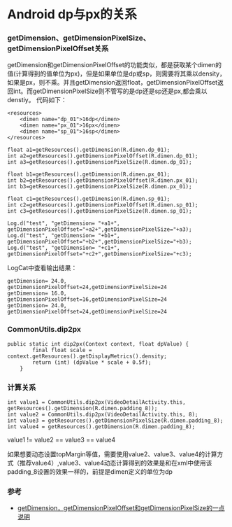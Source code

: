 # Android dp与px的关系

### getDimension、getDimensionPixelSize、getDimensionPixelOffset关系
getDimension和getDimensionPixelOffset的功能类似，都是获取某个dimen的值(计算得到的值单位为px)，但是如果单位是dp或sp，则需要将其乘以density，如果是px，则不乘。并且getDimension返回float，getDimensionPixelOffset返回int。而getDimensionPixelSize则不管写的是dp还是sp还是px,都会乘以denstiy。
代码如下：

```
<resources>  
    <dimen name="dp_01">16dp</dimen>  
    <dimen name="px_01">16px</dimen>  
    <dimen name="sp_01">16sp</dimen>  
</resources> 
```
```
float a1=getResources().getDimension(R.dimen.dp_01);    
int a2=getResources().getDimensionPixelOffset(R.dimen.dp_01);    
int a3=getResources().getDimensionPixelSize(R.dimen.dp_01);    
  
float b1=getResources().getDimension(R.dimen.px_01);  
int b2=getResources().getDimensionPixelOffset(R.dimen.px_01);    
int b3=getResources().getDimensionPixelSize(R.dimen.px_01);    
  
float c1=getResources().getDimension(R.dimen.sp_01);    
int c2=getResources().getDimensionPixelOffset(R.dimen.sp_01);    
int c3=getResources().getDimensionPixelSize(R.dimen.sp_01);    
  
Log.d("test", "getDimension= "+a1+", getDimensionPixelOffset="+a2+",getDimensionPixelSize="+a3);    
Log.d("test", "getDimension= "+b1+", getDimensionPixelOffset="+b2+",getDimensionPixelSize="+b3);    
Log.d("test", "getDimension= "+c1+", getDimensionPixelOffset="+c2+",getDimensionPixelSize="+c3);
```
LogCat中查看输出结果：

```//Device (480*800,240dpi,density=1.5):  
getDimension= 24.0, getDimensionPixelOffset=24,getDimensionPixelSize=24    
getDimension= 16.0, getDimensionPixelOffset=16,getDimensionPixelSize=24    
getDimension= 24.0, getDimensionPixelOffset=24,getDimensionPixelSize=24
```

### CommonUtils.dip2px
```
public static int dip2px(Context context, float dpValue) {
        final float scale = context.getResources().getDisplayMetrics().density;
        return (int) (dpValue * scale + 0.5f);
    }
```

### 计算关系
```
int value1 = CommonUtils.dip2px(VideoDetailActivity.this, getResources().getDimension(R.dimen.padding_8));
int value2 = CommonUtils.dip2px(VideoDetailActivity.this, 8);
int value3 = getResources().getDimensionPixelSize(R.dimen.padding_8);
int value4 = getResources().getDimension(R.dimen.padding_8);
```
value1 != value2 == value3 == value4

如果想要动态设置topMargin等值，需要使用value2、value3、value4的计算方式（推荐value4）,value3、value4动态计算得到的效果是和在xml中使用该padding_8设置的效果一样的，前提是dimen定义的单位为dp

### 参考
* [getDimension，getDimensionPixelOffset和getDimensionPixelSize的一点说明](http://blog.csdn.net/cnmilan/article/details/38339109)